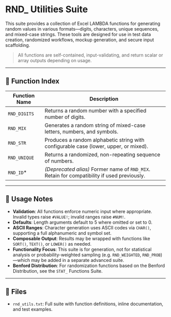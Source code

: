 # RND_ Utilities Suite

This suite provides a collection of Excel LAMBDA functions for generating random values in various formats—digits, characters, unique sequences, and mixed-case strings. These tools are designed for use in test data creation, randomized workflows, mockup generation, and secure input scaffolding.

> All functions are self-contained, input-validating, and return scalar or array outputs depending on usage.

---

## 🎲 Function Index

| Function Name   | Description |
|-----------------|-------------|
| `RND_DIGITS`    | Returns a random number with a specified number of digits. |
| `RND_MIX`       | Generates a random string of mixed-case letters, numbers, and symbols. |
| `RND_STR`       | Produces a random alphabetic string with configurable case (lower, upper, or mixed). |
| `RND_UNIQUE`    | Returns a randomized, non-repeating sequence of numbers. |
| `RND_ID`*       | *(Deprecated alias)* Former name of `RND_MIX`. Retain for compatibility if used previously. |

---

## 📘 Usage Notes

- **Validation**: All functions enforce numeric input where appropriate. Invalid types raise `#VALUE!`; invalid ranges raise `#NUM!`.
- **Defaults**: Length arguments default to 5 where omitted or set to 0.
- **ASCII Ranges**: Character generation uses ASCII codes via `CHAR()`, supporting a full alphanumeric and symbol set.
- **Composable Output**: Results may be wrapped with functions like `SORT()`, `TEXT()`, or `LOWER()` as needed.
- **Functionality Focus**: This suite is for generation, not for statistical analysis or probability-weighted sampling (e.g. `RND_WEIGHTED`, `RND_PROB`)—which may be added in a separate advanced suite.
- **Benford Distribution**: For randomization functions based on the Benford Distribution, see the `STAT_` Functions Suite.


---

## 📂 Files

- `rnd_utils.txt`: Full suite with function definitions, inline documentation, and test examples.
